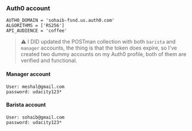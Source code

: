 ### Auth0 account
```
AUTH0_DOMAIN = 'sohaib-fsnd.us.auth0.com'
ALGORITHMS = ['RS256']
API_AUDIENCE = 'coffee'
```

> :warning: I DID updated the POSTman collection with both `barista` and `manager` accounts, the thing is that the token does expire, so I've created two dummy accounts on my Auth0 profile, both of them are verified and functional.

#### Manager account
```
User: meshal@gmail.com
password: udacity123*
```

#### Barista account
```
User: sohaib@gmail.com
password: udacity123*
```

